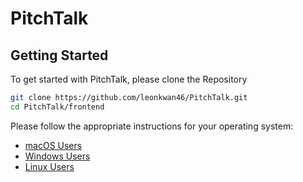 # PitchTalk

## Getting Started

To get started with PitchTalk, please clone the Repository

```bash
git clone https://github.com/leonkwan46/PitchTalk.git
cd PitchTalk/frontend
```

Please follow the appropriate instructions for your operating system:

- [macOS Users](README-macOS.md)
- [Windows Users](README-Windows.md)
- [Linux Users](README-Linux.md)
